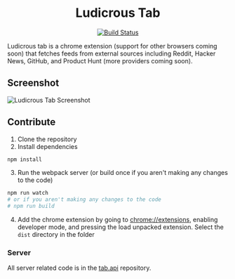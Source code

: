 <h1 align="center">Ludicrous Tab</h1>

<p align="center">
  <a href="https://travis-ci.org/ludicrousxyz/tab" target="_blank" rel="noopener noreferrer"><img src="https://img.shields.io/travis/ludicrousxyz/tab.svg" alt="Build Status"></a>
</p>

Ludicrous tab is a chrome extension (support for other browsers coming soon) that fetches feeds from external sources including Reddit, Hacker News, GitHub, and Product Hunt (more providers coming soon).

## Screenshot
![Ludicrous Tab Screenshot](https://raw.githubusercontent.com/ludicrousxyz/tab/master/public/img/screenshot.png)

## Contribute
1. Clone the repository
2. Install dependencies
```bash
npm install
```
3. Run the webpack server (or build once if you aren't making any changes to the code)
```bash
npm run watch
# or if you aren't making any changes to the code
# npm run build 
```
4. Add the chrome extension by going to [chrome://extensions](chrome://extensions/), enabling developer mode, and pressing the load unpacked extension. Select the `dist` directory in the folder

### Server
All server related code is in the [tab.api](https://github.com/ludicrousxyz/tab-api) repository.

